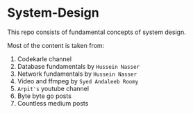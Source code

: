 # System-Design
This repo consists of fundamental concepts of system design.

Most of the content is taken from:
1. Codekarle channel
2. Database fundamentals by `Hussein Nasser`
3. Network fundamentals by `Hussein Nasser`
4. Video and ffmpeg by `Syed Andaleeb Roomy`
5. `Arpit's` youtube channel
6. Byte byte go posts
7. Countless medium posts

